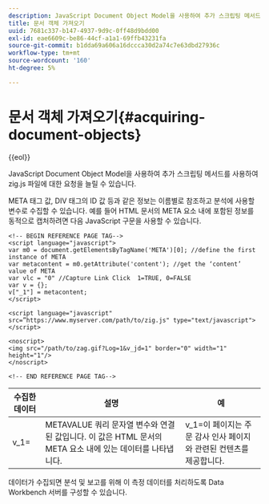 ```yaml
---
description: JavaScript Document Object Model을 사용하여 추가 스크립팅 메서드를 사용하여 zig.js 파일에 대한 요청을 늘릴 수 있습니다.
title: 문서 객체 가져오기
uuid: 7681c337-b147-4937-9d9c-0ff48d9bdd00
exl-id: eae6609c-be86-44cf-a1a1-69ffb43231fa
source-git-commit: b1dda69a606a16dccca30d2a74c7e63dbd27936c
workflow-type: tm+mt
source-wordcount: '160'
ht-degree: 5%

---
```


# 문서 객체 가져오기{#acquiring-document-objects}

{{eol}}

JavaScript Document Object Model을 사용하여 추가 스크립팅 메서드를 사용하여 zig.js 파일에 대한 요청을 늘릴 수 있습니다.

META 태그 값, DIV 태그의 ID 값 등과 같은 정보는 이름별로 참조하고 분석에 사용할 변수로 수집할 수 있습니다. 예를 들어 HTML 문서의 META 요소 내에 포함된 정보를 동적으로 캡처하려면 다음 JavaScript 구문을 사용할 수 있습니다.

```
<!-- BEGIN REFERENCE PAGE TAG-->
<script language="javascript">
var m0 = document.getElementsByTagName('META')[0]; //define the first instance of META
var metacontent = m0.getAttribute('content'); //get the ‘content’ value of META
var vlc = "0" //Capture Link Click  1=TRUE, 0=FALSE
var v = {};
v["_1"] = metacontent;
</script>

<script language="javascript" src=”https://www.myserver.com/path/to/zig.js" type="text/javascript"></script>

<noscript>
<img src="/path/to/zag.gif?Log=1&v_jd=1" border="0" width="1" height="1"/>
</noscript>

<!-- END REFERENCE PAGE TAG-->
```

| 수집한 데이터 | 설명 | 예 |
|---|---|---|
| v_1= | METAVALUE 쿼리 문자열 변수와 연결된 값입니다. 이 값은 HTML 문서의 META 요소 내에 있는 데이터를 나타냅니다. | v_1=이 페이지는 주문 감사 인사 페이지와 관련된 컨텐츠를 제공합니다. |

데이터가 수집되면 분석 및 보고를 위해 이 측정 데이터를 처리하도록 Data Workbench 서버를 구성할 수 있습니다.
